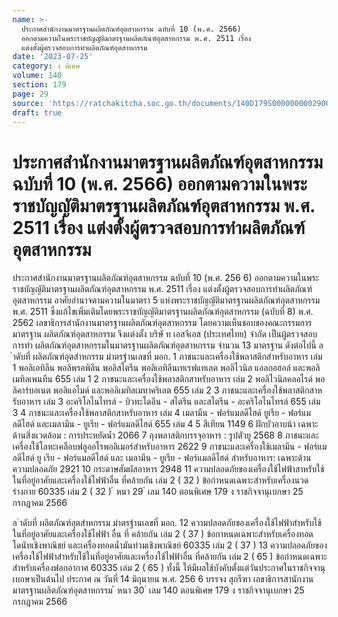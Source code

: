 ```yaml
---
name: >-
  ประกาศสำนักงานมาตรฐานผลิตภัณฑ์อุตสาหกรรม ฉบับที่ 10 (พ.ศ. 2566)
  ออกตามความในพระราชบัญญัติมาตรฐานผลิตภัณฑ์อุตสาหกรรม พ.ศ. 2511 เรื่อง 
  แต่งตั้งผู้ตรวจสอบการทำผลิตภัณฑ์อุตสาหกรรม
date: '2023-07-25'
category: ง พิเศษ
volume: 140
section: 179
page: 29
source: 'https://ratchakitcha.soc.go.th/documents/140D179S0000000002900.pdf'
draft: true
---
```


# ประกาศสำนักงานมาตรฐานผลิตภัณฑ์อุตสาหกรรม ฉบับที่ 10 (พ.ศ. 2566) ออกตามความในพระราชบัญญัติมาตรฐานผลิตภัณฑ์อุตสาหกรรม พ.ศ. 2511 เรื่อง  แต่งตั้งผู้ตรวจสอบการทำผลิตภัณฑ์อุตสาหกรรม

ประกาศสำนักงานมาตรฐานผลิตภัณฑ์อุตสาหกรรม ฉบับที่ 10 (พ.ศ. 256 6) ออกตามความในพระราชบัญญัติมาตรฐานผลิตภัณฑ์อุตสาหกรรม พ.ศ. 2511 เรื่อง แต่งตั้งผู้ตรวจสอบการทำผลิตภัณฑ์อุตสาหกรรม อาศัยอำนาจตามความในมาตรา 5 แห่งพระราชบัญญัติมาตรฐานผลิตภัณฑ์อุตสาหกรรม พ.ศ. 2511 ซึ่งแก้ไขเพิ่มเติมโดยพระราชบัญญัติมาตรฐานผลิตภัณฑ์อุตสาหกรรม (ฉบับที่ 8) พ.ศ. 2562 เลขาธิการสำนักงานมาตรฐานผลิตภัณฑ์อุตสาหกรรม โดยความเห็นชอบของคณะกรรมการมาตรฐาน ผลิตภัณฑ์อุตสาหกรรม จึงแต่งตั้ง บริษั ท เอสจีเอส (ประเทศไทย) จำกัด เป็นผู้ตรวจสอบการทำ ผลิตภัณฑ์อุตสาหกรรมในมาตรฐานผลิตภัณฑ์อุตสาหกรรม จำนวน 13 มาตรฐาน ดังต่อไปนี้ ล ําดับที่ ผลิตภัณฑ์อุตสําหกรรม มําตรฐํานเลขที่ มอก. 1 ภาชนะและเครื่องใช้พลาสติกสำหรับอาหาร เล่ม 1 พอลิเอทิลีน พอลิพรอพิลีน พอลิสไตรีน พอลิเอทิลีนเทเรฟแทเลต พอลิไวนิล แอลกอฮอล์ และพอลิเมทิลเพนทีน 655 เล่ม 1 2 ภาชนะและเครื่องใช้พลาสติกสาหรับอาหาร เล่ม 2 พอลิไวนิลคลอไรด์ พอลิคาร์บอเนต พอลิแอไมด์ และพอลิเมทิลเมทาคริเลต 655 เล่ม 2 3 ภาชนะและเครื่องใช้พลาสติกสาหรับอาหาร เล่ม 3 อะคริโลไนไทรล์ - บิวทะไดอีน - สไตรีน และสไตรีน - อะคริโลไนไทรล์ 655 เล่ม 3 4 ภาชนะและเครื่องใช้พลาสติกสาหรับอาหาร เล่ม 4 เมลามีน - ฟอร์แมลดีไฮด์ ยูเรีย - ฟอร์แมลดีไฮด์ และเมลามีน - ยูเรีย - ฟอร์แมลดีไฮด์ 655 เล่ม 4 5 สีเทียน 1149 6 ฝักบัวอาบน้า เฉพาะด้านสิ่งแวดล้อม : การประหยัดน้ำ 2066 7 ถุงพลาสติกบรรจุอาหาร : รูปตัวยู 2568 8 ภาชนะและเครื่องใช้โลหะเคลือบฟลูออโรพอลิเมอร์สำหรับอาหาร 2622 9 ภาชนะและเครื่องใช้เมลามีน - ฟอร์แมลดีไฮด์ ยู เรีย - ฟอร์แมลดีไฮด์ และ เมลามีน - ยูเรีย - ฟอร์แมลดีไฮด์ สำหรับอาหาร: เฉพาะด้านความปลอดภัย 2921 10 กระดาษสัมผัสอาหาร 2948 11 ความปลอดภัยของเครื่องใช้ไฟฟ้าสาหรับใช้ในที่อยู่อาศัยและเครื่องใช้ไฟฟ้าอื่น ที่คล้ายกัน เล่ม 2 ( 32 ) ข้อกำหนดเฉพาะสำหรับเครื่องนวดร่างกาย 60335 เล่ม 2 ( 32 ) ้ หนา 29 ่ เลม 140 ตอนพิเศษ 179 ง ราชกิจจานุเบกษา 25 กรกฎาคม 2566

ล ําดับที่ ผลิตภัณฑ์อุตสําหกรรม มําตรฐํานเลขที่ มอก. 12 ความปลอดภัยของเครื่องใช้ไฟฟ้าสำหรับใช้ในที่อยู่อาศัยและเครื่องใช้ไฟฟ้า อื่น ที่ คล้ายกัน เล่ม 2 ( 37 ) ข้อกาหนดเฉพาะสำหรับเครื่องทอดโดนัทเชิงพาณิชย์ และเครื่องทอดน้ำมันท่วมเชิงพาณิชย์ 60335 เล่ม 2 ( 37 ) 13 ความปลอดภัยของเครื่องใช้ไฟฟ้าสำหรับใช้ในที่อยู่อาศัยและเครื่องใช้ไฟฟ้าอื่น ที่คล้ายกัน เล่ม 2 ( 65 ) ข้อกำหนดเฉพาะสำหรับเครื่องฟอกอากาศ 60335 เล่ม 2 ( 65 ) ทั้งนี้ ให้มีผลใช้บังคับตั้งแต่วันประกาศในราชกิจจานุเบกษาเป็นต้นไป ประกาศ ณ วันที่ 14 มิถุนายน พ.ศ. 256 6 บรรจง สุกรีฑา เลขาธิการสานักงานมาตรฐานผลิตภัณฑ์อุตสาหกรรม ้ หนา 30 ่ เลม 140 ตอนพิเศษ 179 ง ราชกิจจานุเบกษา 25 กรกฎาคม 2566
